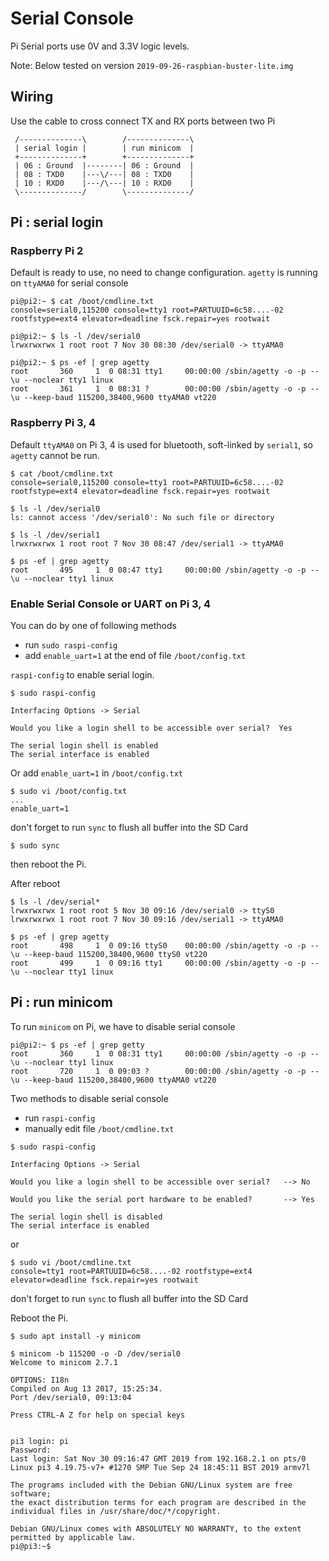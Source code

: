 # Serial Console

Pi Serial ports use 0V and 3.3V logic levels.

Note: Below tested on version `2019-09-26-raspbian-buster-lite.img`

## Wiring

Use the cable to cross connect TX and RX ports between two Pi

```
 /--------------\        /--------------\
 | serial login |        | run minicom  |
 +--------------+        +--------------+
 | 06 : Ground  |--------| 06 : Ground  |
 | 08 : TXD0    |---\/---| 08 : TXD0    |
 | 10 : RXD0    |---/\---| 10 : RXD0    |
 \--------------/        \--------------/
```

## Pi : serial login

### Raspberry Pi 2

Default is ready to use, no need to change configuration. `agetty` is running on `ttyAMA0` for serial console

```console
pi@pi2:~ $ cat /boot/cmdline.txt
console=serial0,115200 console=tty1 root=PARTUUID=6c58....-02 rootfstype=ext4 elevator=deadline fsck.repair=yes rootwait

pi@pi2:~ $ ls -l /dev/serial0
lrwxrwxrwx 1 root root 7 Nov 30 08:30 /dev/serial0 -> ttyAMA0

pi@pi2:~ $ ps -ef | grep agetty
root       360     1  0 08:31 tty1     00:00:00 /sbin/agetty -o -p -- \u --noclear tty1 linux
root       361     1  0 08:31 ?        00:00:00 /sbin/agetty -o -p -- \u --keep-baud 115200,38400,9600 ttyAMA0 vt220
```

### Raspberry Pi 3, 4

Default `ttyAMA0` on Pi 3, 4 is used for bluetooth, soft-linked by `serial1`, so `agetty` cannot be run.

```console
$ cat /boot/cmdline.txt
console=serial0,115200 console=tty1 root=PARTUUID=6c58....-02 rootfstype=ext4 elevator=deadline fsck.repair=yes rootwait

$ ls -l /dev/serial0
ls: cannot access '/dev/serial0': No such file or directory

$ ls -l /dev/serial1
lrwxrwxrwx 1 root root 7 Nov 30 08:47 /dev/serial1 -> ttyAMA0

$ ps -ef | grep agetty
root       495     1  0 08:47 tty1     00:00:00 /sbin/agetty -o -p -- \u --noclear tty1 linux
```

### Enable Serial Console or UART on Pi 3, 4

You can do by one of following methods
- run `sudo raspi-config` 
- add `enable_uart=1` at the end of file `/boot/config.txt`  

`raspi-config` to enable serial login.

```console
$ sudo raspi-config

Interfacing Options -> Serial

Would you like a login shell to be accessible over serial?  Yes

The serial login shell is enabled
The serial interface is enabled
```

Or add `enable_uart=1` in `/boot/config.txt`

```console
$ sudo vi /boot/config.txt
...
enable_uart=1
```

don't forget to run `sync` to flush all buffer into the SD Card

```console
$ sudo sync
```

then reboot the Pi.

After reboot

```console
$ ls -l /dev/serial*
lrwxrwxrwx 1 root root 5 Nov 30 09:16 /dev/serial0 -> ttyS0
lrwxrwxrwx 1 root root 7 Nov 30 09:16 /dev/serial1 -> ttyAMA0

$ ps -ef | grep agetty
root       498     1  0 09:16 ttyS0    00:00:00 /sbin/agetty -o -p -- \u --keep-baud 115200,38400,9600 ttyS0 vt220
root       499     1  0 09:16 tty1     00:00:00 /sbin/agetty -o -p -- \u --noclear tty1 linux
```

## Pi : run minicom

To run `minicom` on Pi, we have to disable serial console

```console
pi@pi2:~ $ ps -ef | grep getty
root       360     1  0 08:31 tty1     00:00:00 /sbin/agetty -o -p -- \u --noclear tty1 linux
root       720     1  0 09:03 ?        00:00:00 /sbin/agetty -o -p -- \u --keep-baud 115200,38400,9600 ttyAMA0 vt220
```

Two methods to disable serial console
- run `raspi-config`
- manually edit file `/boot/cmdline.txt`

```console
$ sudo raspi-config

Interfacing Options -> Serial

Would you like a login shell to be accessible over serial?   --> No

Would you like the serial port hardware to be enabled?       --> Yes

The serial login shell is disabled
The serial interface is enabled
```

or

```console
$ sudo vi /boot/cmdline.txt
console=tty1 root=PARTUUID=6c58....-02 rootfstype=ext4 elevator=deadline fsck.repair=yes rootwait
```

don't forget to run `sync` to flush all buffer into the SD Card

Reboot the Pi.

```console
$ sudo apt install -y minicom
```

```console
$ minicom -b 115200 -o -D /dev/serial0
Welcome to minicom 2.7.1

OPTIONS: I18n
Compiled on Aug 13 2017, 15:25:34.
Port /dev/serial0, 09:13:04

Press CTRL-A Z for help on special keys


pi3 login: pi
Password:
Last login: Sat Nov 30 09:16:47 GMT 2019 from 192.168.2.1 on pts/0
Linux pi3 4.19.75-v7+ #1270 SMP Tue Sep 24 18:45:11 BST 2019 armv7l

The programs included with the Debian GNU/Linux system are free software;
the exact distribution terms for each program are described in the
individual files in /usr/share/doc/*/copyright.

Debian GNU/Linux comes with ABSOLUTELY NO WARRANTY, to the extent
permitted by applicable law.
pi@pi3:~$
```
